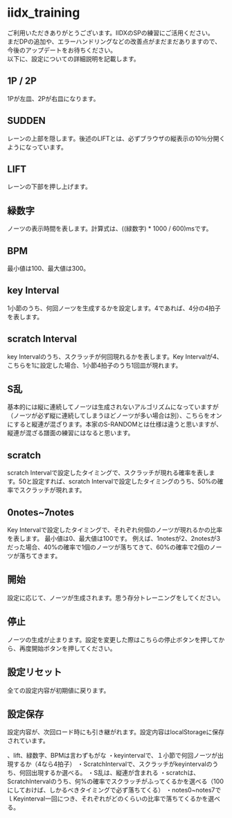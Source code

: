 # iidx_training

ご利用いただきありがとうございます。IIDXのSPの練習にご活用ください。<br>
まだDPの追加や、エラーハンドリングなどの改善点がまだまだありますので、今後のアップデートをお待ちください。<br>
以下に、設定についての詳細説明を記載します。

## 1P / 2P
1Pが左皿、2Pが右皿になります。

## SUDDEN
レーンの上部を隠します。後述のLIFTとは、必ずブラウザの縦表示の10％分開くようになっています。

## LIFT
レーンの下部を押し上げます。

## 緑数字
ノーツの表示時間を表します。計算式は、((緑数字) * 1000 / 600)msです。

## BPM
最小値は100、最大値は300。

## key Interval
1小節のうち、何回ノーツを生成するかを設定します。4であれば、4分の4拍子を表します。

## scratch Interval
key Intervalのうち、スクラッチが何回現れるかを表します。Key Intervalが4、こちらを1に設定した場合、1小節4拍子のうち1回皿が現れます。

## S乱
基本的には縦に連続してノーツは生成されないアルゴリズムになっていますが（ノーツが必ず縦に連続してしまうほどノーツが多い場合は別）、こちらをオンにすると縦連が混ざります。本家のS-RANDOMとは仕様は違うと思いますが、縦連が混ざる譜面の練習にはなると思います。

## scratch
scratch Intervalで設定したタイミングで、スクラッチが現れる確率を表します。50と設定すれば、scratch Intervalで設定したタイミングのうち、50%の確率でスクラッチが現れます。

## 0notes~7notes
Key Intervalで設定したタイミングで、それぞれ何個のノーツが現れるかの比率を表します。
最小値は0、最大値は100です。
例えば、1notesが2、2notesが3だった場合、40%の確率で1個のノーツが落ちてきて、60%の確率で2個のノーツが落ちてきます。

## 開始
設定に応じて、ノーツが生成されます。思う存分トレーニングをしてください。

## 停止
ノーツの生成が止まります。設定を変更した際はこちらの停止ボタンを押してから、再度開始ボタンを押してください。

## 設定リセット
全ての設定内容が初期値に戻ります。

## 設定保存
設定内容が、次回ロード時にも引き継がれます。設定内容はlocalStorageに保存されています。

、lift、緑数字、BPMは言わずもがな
・keyintervalで、１小節で何回ノーツが出現するか（4なら4拍子）
・ScratchIntervalで、スクラッチがkeyintervalのうち、何回出現するか選べる。
・S乱は、縦連が含まれる
・scratchは、ScratchIntervalのうち、何%の確率でスクラッチがふってくるかを選べる（100にしておけば、しかるべきタイミングで必ず落ちてくる）
・notes0~notes7でｌKeyinterval一回につき、それぞれがどのくらいの比率で落ちてくるかを選べる。